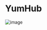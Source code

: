 # YumHub
![image](https://github.com/darpanmittal/YumHub/assets/89724797/74c5d4e9-21a5-4d1b-9a6c-7dc3e9ca39ac)
